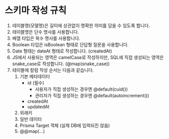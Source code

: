 # 스키마 작성 규칙

1. 테이블명(모델명)은 길이에 상관없이 명확한 의미를 담을 수 있도록 합니다.
2. 테이블명은 단수 명사를 사용합니다.
3. 배열 타입은 복수 명사를 사용합니다.
4. Boolean 타입은 isBoolean 형태로 단답형 질문을 사용합니다.
5. Date 형태는 dateAt 형태로 작성합니다. (createdAt)
6. JS에서 사용되는 영역은 camelCase로 작성하지만, SQL에 직접 생성되는 영역은 snake_case로 작성합니다. (@map(snake_case))
7. 테이블에 칼럼 작성 순서는 다음과 같습니다.
   1. 기본 메타데이터
      - id (필수)
        - 사용자가 직접 생성하는 경우엔 @default(cuid())
        - 관리자가 직접 생성하는 경우엔 @default(autoincrement())
      - createdAt
      - updatedAt
   2. 외래키
   3. 일반 데이터
   4. Prisma Target 객체 (실제 DB에 입력되진 않음)
   5. @@map(...)
